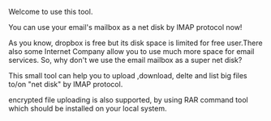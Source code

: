 Welcome to use this  <Mailbox To Netdisk> tool.

You can use your email's mailbox as a net disk by IMAP protocol now!

As you know, dropbox is free but its disk space is limited for free user.There also some Internet Company allow you to use much more space for email services. So, why don't we use the email mailbox as a super net disk?

This small tool can help you to upload ,download, delte and list big files to/on "net disk" by IMAP protocol.

encrypted file uploading is also supported, by using RAR command tool which should be installed on your local system.
